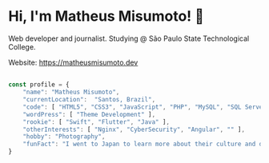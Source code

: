 # Hi, I'm Matheus Misumoto! 👋

Web developer and journalist.
Studying @ São Paulo State Technological College.

Website: https://matheusmisumoto.dev

##

```javascript
const profile = {
	"name": "Matheus Misumoto",
	"currentLocation":  "Santos, Brazil",
	"code": [ "HTML5", "CSS3", "JavaScript", "PHP", "MySQL", "SQL Server", "MariaDB", "SEO" ],
	"wordPress": [ "Theme Development" ],
	"rookie": [ "Swift", "Flutter", "Java" ],
	"otherInterests": [ "Nginx", "CyberSecurity", "Angular", "" ],
	"hobby": "Photography",
	"funFact": "I went to Japan to learn more about their culture and diplomacy"
}
```



<!--
**matheusmisumoto/matheusmisumoto** is a ✨ _special_ ✨ repository because its `README.md` (this file) appears on your GitHub profile.

Here are some ideas to get you started:

- 🔭 I’m currently working on ...
- 🌱 I’m currently learning ...
- 👯 I’m looking to collaborate on ...
- 🤔 I’m looking for help with ...
- 💬 Ask me about ...
- 📫 How to reach me: ...
- 😄 Pronouns: ...
- ⚡ Fun fact: ...
-->
